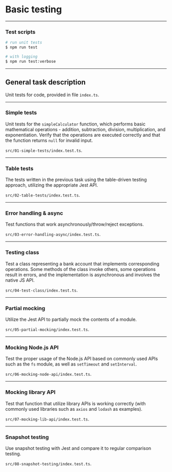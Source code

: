 # Basic testing

---

### Test scripts

```bash
# run unit tests
$ npm run test

# with logging
$ npm run test:verbose
```

---

## General task description
Unit tests for code, provided in file `index.ts`. 

---

### **Simple tests**

Unit tests for the `simpleCalculator` function, which performs basic mathematical operations - addition, subtraction, division, multiplication, and exponentiation. Verify that the operations are executed correctly and that the function returns `null` for invalid input.

`src/01-simple-tests/index.test.ts`.

---

### **Table tests**

The tests written in the previous task using the table-driven testing approach, utilizing the appropriate Jest API.

`src/02-table-tests/index.test.ts`.

---


### **Error handling & async**

Test functions that work asynchronously/throw/reject exceptions.

`src/03-error-handling-async/index.test.ts`.

---

### **Testing class**

Test a class representing a bank account that implements corresponding operations. Some methods of the class invoke others, some operations result in errors, and the implementation is asynchronous and involves the native JS API.

`src/04-test-class/index.test.ts`.

---

### **Partial mocking**

Utilize the Jest API to partially mock the contents of a module.

`src/05-partial-mocking/index.test.ts`.

---

### **Mocking Node.js API**

Test the proper usage of the Node.js API based on commonly used APIs such as the `fs` module, as well as `setTimeout` and `setInterval`.

`src/06-mocking-node-api/index.test.ts`.

---

### **Mocking library API**

Test that function that utilize library APIs is working correctly (with commonly used libraries such as `axios` and `lodash` as examples).

`src/07-mocking-lib-api/index.test.ts`.

---

### **Snapshot testing**

Use snapshot testing with Jest and compare it to regular comparison testing.

`src/08-snapshot-testing/index.test.ts`.
